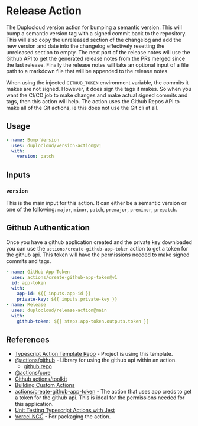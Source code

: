 # Release Action 

The Duplocloud version action for bumping a semantic version. This will bump a semantic version tag with a signed commit back to the repository. This will also copy the unreleased section of the changelog and add the new version and date into the changelog effectively resetting the unreleased section to empty. The next part of the release notes will use the Github API to get the generated release notes from the PRs merged since the last release. Finally the release notes will take an optional input of a file path to a markdown file that will be appended to the release notes.

When using the injected `GITHUB_TOKEN` environment variable, the commits it makes are not signed. However, it does sign the tags it makes. So when you want the CI/CD job to make changes and make actual signed commits and tags, then this action will help. The action uses the Github Repos API to make all of the Git actions, ie this does not use the Git cli at all. 

## Usage  

```yaml
- name: Bump Version
  uses: duplocloud/version-action@v1
  with:
    version: patch
```

## Inputs  

### `version`

This is the main input for this action. It can either be a semantic version or one of the following: `major`, `minor`, `patch`, `premajor`, `preminor`, `prepatch`. 

## Github Authentication   

Once you have a github application created and the private key downloaded you can use the `actions/create-github-app-token` action to get a token for the github api. This token will have the permissions needed to make signed commits and tags. 

```yaml
- name: GitHub App Token
  uses: actions/create-github-app-token@v1
  id: app-token
  with:
    app-id: ${{ inputs.app-id }}
    private-key: ${{ inputs.private-key }}
- name: Release
  uses: duplocloud/release-action@main
  with:
    github-token: ${{ steps.app-token.outputs.token }}
```

## References  

- [Typescript Action Template Repo](https://github.com/actions/typescript-action) - Project is using this template.  
- [@actions/github](https://www.npmjs.com/package/@actions/github) - Library for using the github api within an action. 
  - [github repo](https://github.com/actions/toolkit/tree/main/packages/github)
- [@actions/core](https://github.com/actions/toolkit/tree/main/packages/core)
- [Github actions/toolkit](https://github.com/actions/toolkit)
- [Building Custom Actions](https://docs.github.com/en/actions/sharing-automations/creating-actions/about-custom-actions)
- [actions/create-github-app-token](https://github.com/actions/create-github-app-token) - The action that uses app creds to get a token for the github api. This is ideal for the permissions needed for this application. 
- [Unit Testing Typescript Actions with Jest](https://dev.to/balastrong/write-unit-test-for-your-typescript-github-action-503p)
- [Vercel NCC](https://www.npmjs.com/package/@vercel/ncc) - For packaging the action.
